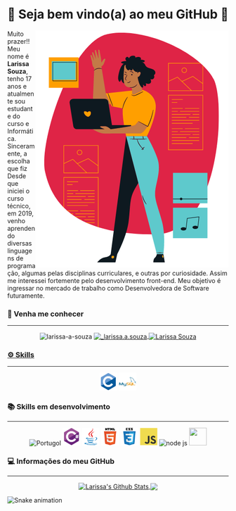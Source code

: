 <h1 align = "center">🤍 Seja bem vindo(a) ao meu GitHub 🤍</h1>
<img align="right" src="https://raw.githubusercontent.com/eu-larissasouza/eu-larissasouza/main/Vetor%20Working%20Woman%20Programmer.png" alt="Vetor Working Woman Programmer">
<p> Muito prazer!! Meu nome é <strong>Larissa Souza</strong>, tenho 17 anos e atualmente sou estudante do curso e Informática. Sinceramente, a escolha que fiz Desde que iniciei o curso técnico, em 2019, venho aprendendo diversas linguagens de programação, algumas pelas disciplinas curriculares, e outras por curiosidade. Assim me interessei fortemente pelo desenvolvimento front-end. Meu objetivo é ingressar no mercado de trabalho como Desenvolvedora de Software futuramente.</p>

<h3 align = "left">📱 Venha me conhecer </h3>
<hr>
<p align = "center">
    <a style="text-decoration: none;" href = "https://www.linkedin.com/in/larissa-a-souza/" target = "_blank"> 
        <img align = "center" src = "https://image.flaticon.com/icons/png/512/174/174857.png"alt =" larissa-a-souza "height =" 40 "width =" 40 "/> 
    </a>
    <a href="https://instagram.com/_larissa.a.souza" target="_blank"> <img align = "center" src = "https://cdn.worldvectorlogo.com/logos/instagram-2-1.svg"alt =" _larissa.a.souza "height =" 40 "width =" 40 "/>
    </a>
    <a href = "mailto: larissa.alves.souza@outlook.com" target="_blank"> <img align = "center" src = "https://bn1304files.storage.live.com/y4mLhwpm5AEqV-YNVbdDNgYkd3PgQAIvazXEHevMf8bhLvRrfNqS6YUx4nbD_1X5hjPaRTJ_rD7DcGis9C-WgUwsmcz4O2VDGLGMhMIl9nATKt0wZGAkcG9ktWiEuH_7gk1jDTcmkaxEQcU9rTsRoUxVMOc2G8b6dpY92-wBlbYqhNJ9qPt3vd9a3hJXFQ2XvCl?width=40&height=40&cropmode=none"alt =" Larissa Souza "height =" 40 "width =" 40 "/>
</p>

<h3 align = "left">⚙️ Skills </h3>
<hr>
<p align = "center"> 
    <a style="text-decoration: none;" href="https://www.cprogramming.com/" target="_blank"> 
    <img src = "https://raw.githubusercontent.com/devicons/devicon/master/icons/c/c-original.svg "alt =" C "width =" 40 "height =" 40 "/> 
    </a> 
    <a style="text-decoration: none;" href="https://www.mysql.com/" target="_blank"> 
        <img src ="https://raw.githubusercontent.com/devicons/devicon/master/icons/mysql/mysql-original-wordmark.svg "alt =" mysql "width =" 40 "height =" 40 "/> 
    </a> 
</p>

<h3 align = "left">📚 Skills em desenvolvimento </h3>
<hr>
<p align = "center">
    <a style="text-decoration: none;" href="http://lite.acad.univali.br/portugol/ "target ="_blank "> 
        <img src ="https://bn1304files.storage.live.com/y4mRqNYbNfL-2HyWnKA6yeIIph4nrasZlp6PikVqW6a5UE1dW6Z_bPod0HzjFQUjRHyaZCGKr9zUXDzcK2d0TGFTpK6MdUrOLTqs-IYVRi4PF6TZYLtqEURvZ0Uub6I3s3wi6hpeSqjis9HNxtus_cjDrpSb3gbQDjv_nK8QGfFIZ03I2eI6PhD9Pt6pzLwor5g?width=40&height=40&cropmode=none "alt =" Portugol "width =" 40 "height =" 40 "/> 
    </a> 
    <a style="text-decoration: none;" href = "https://www.w3schools.com/cs/" target = "_blank"> 
        <img src = "https://raw.githubusercontent.com/devicons/devicon/master/icons/csharp/csharp-original.svg "alt =" csharp "largura =" 40 "height = "40" /> 
    </a> 
    <a style="text-decoration: none;" href="https://www.java.com" target="_blank"> 
        <img src ="https://raw.githubusercontent.com/devicons/devicon/master/icons/java/java-original.svg "alt =" java "width =" 40 "height =" 40 "/> 
    </a> 
        <a style="text-decoration: none;" href ="https://www.w3.org/html/ "target ="_blank "> 
        <img src ="https://raw.githubusercontent.com/devicons/devicon/master/icons/html5/html5-original-wordmark.svg "alt =" html5 "width =" 40 "height =" 40 "/> 
    </a>
    <a style="text-decoration: none;" href="https://www.w3schools.com/css/" target="_blank"> 
        <img  src = "https://raw.githubusercontent.com/devicons/devicon/master/icons/css3/css3-original-wordmark.svg"alt =" css3 "width =" 40 "height =" 40 "/> 
    </a> 
    <a style="text-decoration: none;" href="https://www.w3schools.com/js/ "target ="_blank "> 
        <img src ="https://raw.githubusercontent.com/devicons/devicon/master/icons/javascript/javascript-original.svg "alt =" javascript "width =" 40 "height =" 40 "/> 
    </a>
    <a style="text-decoration: none;" href="https://nodejs.org/en/ "target ="_blank "> 
        <img src ="https://bn1304files.storage.live.com/y4mOCTfsSjeR5fWYfzvBJylZv8Fo_mQ0V7bKY7eqLO3cAvwHSSNQXA51VfGsQmZTmvwJGrdeF7kgHnyi3t29V-T5LeI2tZu6gQnEMmVVFDk55eVFu-7erpmSJBqd82yVCAjJmkervUzDAZBKQJyxFNWUuqwfT8D02GaDn0DXMkAo961wlh7te1xnG1V1BpriloB?width=40&height=40&cropmode=none "alt =" node js "width =" 40 "height =" 40 "/> 
    </a> 
    <img src="https://bn1304files.storage.live.com/y4mOCTfsSjeR5fWYfzvBJylZv8Fo_mQ0V7bKY7eqLO3cAvwHSSNQXA51VfGsQmZTmvwJGrdeF7kgHnyi3t29V-T5LeI2tZu6gQnEMmVVFDk55eVFu-7erpmSJBqd82yVCAjJmkervUzDAZBKQJyxFNWUuqwfT8D02GaDn0DXMkAo961wlh7te1xnG1V1BpriloB?width=40&height=40&cropmode=none" width="40" height="40" />
    
</p>

<h3 align = "left">💻 Informações do meu GitHub </h3>
<hr>
<p align = "center">
    <a href="https://github.com/eu-larissasouza">
        <img align="center" alt="Larissa's Github Stats" src="https://github-readme-stats.vercel.app/api?username=eu-larissasouza&show_icons=true&theme=radical" />
    </a>
    <a href="https://github.com/eu-larissasouza">
        <img align="center" src="https://github-readme-stats.anuraghazra1.vercel.app/api/top-langs/?username=eu-larissasouza&theme=radical" />
    </a>
</p>

![Snake animation](https://github.com/eu-larissasouza/eu-larissasouza/blob/d28e1e1a0a733510041865af34780f48bf67d8eb/.github/workflows/cobrinha.yml)
